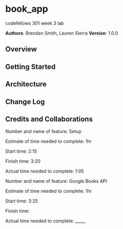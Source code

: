 # book_app
codefellows 301 week 3 lab

**Authors**: Brendan Smith, Lauren Sierra
**Version**: 1.0.0

## Overview

## Getting Started

## Architecture

## Change Log


## Credits and Collaborations

Number and name of feature: Setup

Estimate of time needed to complete: 1hr

Start time: 2:15

Finish time: 3:20

Actual time needed to complete: 1:05

Number and name of feature: Google Books API

Estimate of time needed to complete: 1hr

Start time: 3:25

Finish time: 

Actual time needed to complete: _____